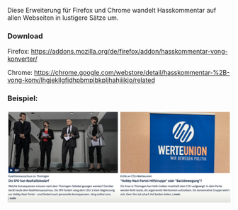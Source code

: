 Diese Erweiterung für Firefox und Chrome wandelt Hasskommentar auf allen Webseiten in lustigere Sätze um. 

### Download
Firefox: https://addons.mozilla.org/de/firefox/addon/hasskommentar-vong-konverter/

Chrome: https://chrome.google.com/webstore/detail/hasskommentar-%2B-vong-konv/lhgjekllgfidhpbmplbkpljhahjiikjo/related

### Beispiel:

<img src="Vong und Hasskommentar Konverter.png"/>
